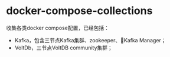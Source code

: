 # docker-compose-collections
收集各类docker compose配置，已经包括：
+ Kafka，包含三节点Kafka集群、zookeeper、Kafka Manager；
+ VoltDb，三节点VoltDB community集群；